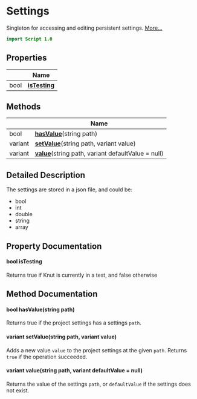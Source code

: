 # Settings

Singleton for accessing and editing persistent settings. [More...](#detailed-description)

```qml
import Script 1.0
```

## Properties

| | Name |
|-|-|
|bool|**[isTesting](#isTesting)**|

## Methods

| | Name |
|-|-|
|bool |**[hasValue](#hasValue)**(string path)|
|variant |**[setValue](#setValue)**(string path, variant value)|
|variant |**[value](#value)**(string path, variant defaultValue = null)|

## Detailed Description

The settings are stored in a json file, and could be:

- bool
- int
- double
- string
- array<string>

## Property Documentation

#### <a name="isTesting"></a>bool **isTesting**

Returns true if Knut is currently in a test, and false otherwise

## Method Documentation

#### <a name="hasValue"></a>bool **hasValue**(string path)

Returns true if the project settings has a settings `path`.

#### <a name="setValue"></a>variant **setValue**(string path, variant value)

Adds a new value `value` to the project settings at the given `path`. Returns `true` if the operation succeeded.

#### <a name="value"></a>variant **value**(string path, variant defaultValue = null)

Returns the value of the settings `path`, or `defaultValue` if the settings does not exist.
